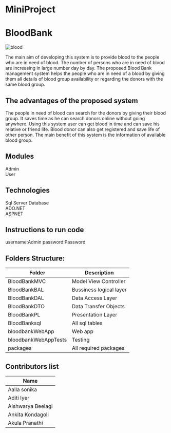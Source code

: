 # MiniProject

# BloodBank
![blood](https://user-images.githubusercontent.com/91585855/140869286-df834c2a-beb9-45a8-b471-4a43e9484b16.gif)

The main aim of developing this system is to provide blood to the people who are in need of blood.
The number of persons who are in need of blood are increasing in large number day by day.
The proposed Blood Bank management system helps the people who are in need of a blood by giving them 
all details of blood group availability or regarding the donors with the same blood group.
## The advantages of the proposed system
The people in need of blood can search for the donors by giving their blood group. It saves time as he can search donors online without going anywhere. 
Using this system user can get blood in time and can save his relative or friend life. Blood donor can also get registered and save life of other person. 
The main benefit of this system is the information of available blood group.
## Modules
Admin</br>
User</br>
## Technologies
Sql Server Database</br>
ADO.NET</br>
ASPNET</br>
## Instructions to run code
username:Admin
password:Password
## Folders Structure:
Folder | Description |
-------|------------|
BloodBankMVC |Model View Controller|
BloodBankBAL |Bussiness logical layer|
BloodBankDAL |Data Access Layer|
BloodBankDTO |Data Transfer Objects|
BloodBankPL  |Presentation Layer|
BloodBanksql |All sql tables|
bloodbankWebApp|Web app|
bloodbankWebAppTests|Testing|
packages|All required packages|

## Contributors list
Name |
-----|
Aalla sonika|
Aditi Iyer|
Aishwarya Beelagi|
Ankita Kondagoli|
Akula Pranathi|

